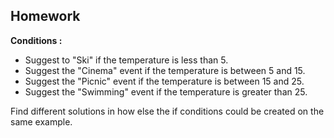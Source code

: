 ## Homework

**Conditions :**

- Suggest to "Ski" if the temperature is less than 5.
- Suggest the "Cinema" event if the temperature is between 5 and 15.
- Suggest the "Picnic" event if the temperature is between 15 and 25.
- Suggest the "Swimming" event if the temperature is greater than 25.

Find different solutions in how else the if conditions could be created on the same example.